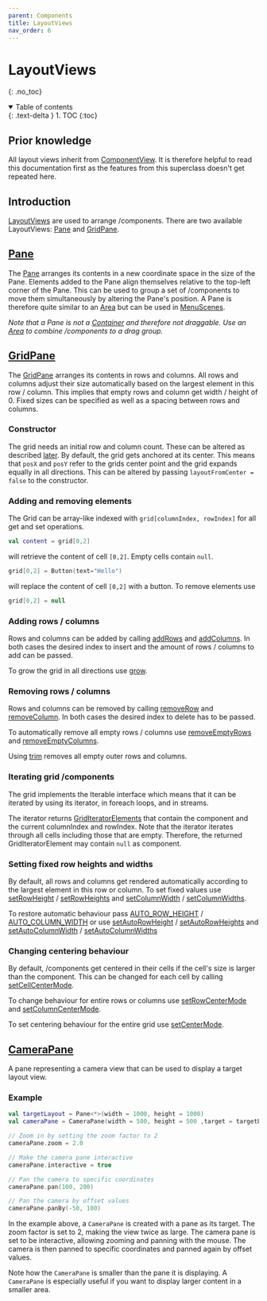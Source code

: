 ```yaml
---
parent: Components
title: LayoutViews
nav_order: 6
---
```


<!-- KDoc -->
[LayoutViewKDoc]: ../../bgw-gui-kdoc/bgw-gui/tools.aqua.bgw.components.layoutviews/-layout-view/index.html
[PaneKDoc]: ../../bgw-gui-kdoc/bgw-gui/tools.aqua.bgw.components.layoutviews/-pane/index.html
[MenuSceneKDoc]: ../../bgw-gui-kdoc/bgw-gui/tools.aqua.bgw.core/-menu-scene/index.html

[GridPaneKDoc]: ../../bgw-gui-kdoc/bgw-gui/tools.aqua.bgw.components.layoutviews/-grid-pane/index.html
[growKDoc]: ../../bgw-gui-kdoc/bgw-gui/tools.aqua.bgw.components.layoutviews/-grid-pane/grow.html

[addRowsKDoc]: ../../bgw-gui-kdoc/bgw-gui/tools.aqua.bgw.components.layoutviews/-grid-pane/add-rows.html
[addColumnsKDoc]: ../../bgw-gui-kdoc/bgw-gui/tools.aqua.bgw.components.layoutviews/-grid-pane/add-columns.html
[trimKDoc]: ../../bgw-gui-kdoc/bgw-gui/tools.aqua.bgw.components.layoutviews/-grid-pane/trim.html

[removeRowKDoc]: ../../bgw-gui-kdoc/bgw-gui/tools.aqua.bgw.components.layoutviews/-grid-pane/remove-row.html
[removeColumnKDoc]: ../../bgw-gui-kdoc/bgw-gui/tools.aqua.bgw.components.layoutviews/-grid-pane/remove-column.html
[removeEmptyRowsKDoc]: ../../bgw-gui-kdoc/bgw-gui/tools.aqua.bgw.components.layoutviews/-grid-pane/remove-empty-rows.html
[removeEmptyColumnsKDoc]: ../../bgw-gui-kdoc/bgw-gui/tools.aqua.bgw.components.layoutviews/-grid-pane/remove-empty-columns.html

[setRowHeightKDoc]: ../../bgw-gui-kdoc/bgw-gui/tools.aqua.bgw.components.layoutviews/-grid-pane/set-row-height.html
[setRowHeightsKDoc]: ../../bgw-gui-kdoc/bgw-gui/tools.aqua.bgw.components.layoutviews/-grid-pane/set-row-heights.html
[setColumnWidthKDoc]: ../../bgw-gui-kdoc/bgw-gui/tools.aqua.bgw.components.layoutviews/-grid-pane/set-column-width.html
[setColumnWidthsKDoc]: ../../bgw-gui-kdoc/bgw-gui/tools.aqua.bgw.components.layoutviews/-grid-pane/set-column-widths.html

[setAutoRowHeightKDoc]: ../../bgw-gui-kdoc/bgw-gui/tools.aqua.bgw.components.layoutviews/-grid-pane/set-auto-row-height.html
[setAutoRowHeightsKDoc]: ../../bgw-gui-kdoc/bgw-gui/tools.aqua.bgw.components.layoutviews/-grid-pane/set-auto-row-heights.html
[setAutoColumnWidthKDoc]: ../../bgw-gui-kdoc/bgw-gui/tools.aqua.bgw.components.layoutviews/-grid-pane/set-auto-column-width.html
[setAutoColumnWidthsKDoc]: ../../bgw-gui-kdoc/bgw-gui/tools.aqua.bgw.components.layoutviews/-grid-pane/set-auto-column-widths.html

[setCellCenterModeKDoc]: ../../bgw-gui-kdoc/bgw-gui/tools.aqua.bgw.components.layoutviews/-grid-pane/set-cell-center-mode.html
[setRowCenterModeKDoc]: ../../bgw-gui-kdoc/bgw-gui/tools.aqua.bgw.components.layoutviews/-grid-pane/set-row-center-mode.html
[setColumnCenterModeKDoc]: ../../bgw-gui-kdoc/bgw-gui/tools.aqua.bgw.components.layoutviews/-grid-pane/set-column-center-mode.html
[setCenterModeKDoc]: ../../bgw-gui-kdoc/bgw-gui/tools.aqua.bgw.components.layoutviews/-grid-pane/set-center-mode.html

[GridIteratorElementKDoc]: ../../bgw-gui-kdoc/bgw-gui/tools.aqua.bgw.util/-grid-iterator-element/index.html
[AUTO_ROW_HEIGHT]: ../../bgw-gui-kdoc/bgw-gui/tools.aqua.bgw.components.layoutviews/-grid-pane/-companion/-r-o-w_-h-e-i-g-h-t_-a-u-t-o.html
[AUTO_COLUMN_WIDTH]: ../../bgw-gui-kdoc/bgw-gui/tools.aqua.bgw.components.layoutviews/-grid-pane/-companion/-c-o-l-u-m-n_-w-i-d-t-h_-a-u-t-o.html

[CameraPaneKDoc]: ../../bgw-gui-kdoc/bgw-gui/tools.aqua.bgw.components.layoutviews/-camera-pane/index.html

<!-- GH-Pages Doc -->
[ComponentViewDoc]: ../../components/componentview/componentview.md
[ContainerDoc]: ../../components/container/container.md
[AreaDoc]: ../../components/container/container.md#area

<!-- Start Page -->
# LayoutViews
{: .no_toc}

<details open markdown="block">
  <summary>
    Table of contents
  </summary>
  {: .text-delta }
1. TOC
{:toc}
</details>

## Prior knowledge
All layout views inherit from [ComponentView][ComponentViewDoc].
It is therefore helpful to read this documentation first as the features from this superclass doesn't get repeated here.

## Introduction
[LayoutViews][LayoutViewKDoc] are used to arrange /components.
There are two available LayoutViews: [Pane](#pane) and [GridPane](#gridpane).

## [Pane][PaneKDoc]
The [Pane][PaneKDoc] arranges its contents in a new coordinate space in the size of the Pane.
Elements added to the Pane align themselves relative to the top-left corner of the Pane.
This can be used to group a set of /components to move them simultaneously by altering the Pane's position. 
A Pane is therefore quite similar to an [Area][AreaDoc] but can be used in [MenuScenes][MenuSceneKDoc]. 

*Note that a Pane is not a [Container][ContainerDoc] and therefore not draggable. 
Use an [Area][AreaDoc] to combine /components to a drag group.*

## [GridPane][GridPaneKDoc]
The [GridPane][GridPaneKDoc] arranges its contents in rows and columns. 
All rows and columns adjust their size automatically based on the largest element in this row / column. 
This implies that empty rows and column get width / height of 0. 
Fixed sizes can be specified as well as a spacing between rows and columns.

### Constructor
The grid needs an initial row and column count. 
These can be altered as described [later](#adding-rows--columns).
By default, the grid gets anchored at its center. 
This means that ``posX`` and ``posY`` refer to the grids center point and the grid expands equally in all directions.
This can be altered by passing ``layoutFromCenter = false`` to the constructor.

### Adding and removing elements
The Grid can be array-like indexed with ``grid[columnIndex, rowIndex]`` for all get and set operations.<br>
````kotlin
val content = grid[0,2]
````
will retrieve the content of cell ``[0,2]``. Empty cells contain ``null``.

````kotlin
grid[0,2] = Button(text="Hello")
````
will replace the content of cell ``[0,2]`` with a button. To remove elements use
````kotlin
grid[0,2] = null
````

### Adding rows / columns
Rows and columns can be added by calling [addRows][addRowsKDoc] and [addColumns][addColumnsKDoc].
In both cases the desired index to insert and the amount of rows / columns to add can be passed.

To grow the grid in all directions use [grow][growKDoc].

### Removing rows / columns
Rows and columns can be removed by calling [removeRow][removeRowKDoc] and [removeColumn][removeColumnKDoc].
In both cases the desired index to delete has to be passed.

To automatically remove all empty rows / columns use [removeEmptyRows][removeEmptyRowsKDoc]
 and [removeEmptyColumns][removeEmptyColumnsKDoc].

Using [trim][trimKDoc] removes all empty outer rows and columns.

### Iterating grid /components
The grid implements the Iterable interface which means that it can be iterated by using its iterator, in foreach loops, and in streams.

The iterator returns [GridIteratorElements][GridIteratorElementKDoc] that contain the component and the current columnIndex and rowIndex.
Note that the iterator iterates through all cells including those that are empty.
Therefore, the returned GridIteratorElement may contain ``null`` as component.

### Setting fixed row heights and widths
By default, all rows and columns get rendered automatically according to the largest element in this row or column.
To set fixed values use [setRowHeight][setRowHeightKDoc] / [setRowHeights][setRowHeightsKDoc] and
[setColumnWidth][setColumnWidthKDoc] / [setColumnWidths][setColumnWidthsKDoc].

To restore automatic behaviour pass [AUTO_ROW_HEIGHT] / [AUTO_COLUMN_WIDTH] or use
[setAutoRowHeight][setAutoRowHeightKDoc] / [setAutoRowHeights][setAutoRowHeightsKDoc] and
[setAutoColumnWidth][setAutoColumnWidthKDoc] / [setAutoColumnWidths][setAutoColumnWidthsKDoc]

### Changing centering behaviour
By default, /components get centered in their cells if the cell's size is larger than the component.
This can be changed for each cell by calling [setCellCenterMode][setCellCenterModeKDoc]. 

To change behaviour for entire rows or columns use [setRowCenterMode][setRowCenterModeKDoc] and [setColumnCenterMode][setColumnCenterModeKDoc].

To set centering behaviour for the entire grid use [setCenterMode][setCenterModeKDoc].

## [CameraPane][CameraPaneKDoc]
A pane representing a camera view that can be used to display a target layout view.

### Example

````kotlin
val targetLayout = Pane<*>(width = 1000, height = 1000)
val cameraPane = CameraPane(width = 500, height = 500 ,target = targetLayout)

// Zoom in by setting the zoom factor to 2
cameraPane.zoom = 2.0

// Make the camera pane interactive
cameraPane.interactive = true

// Pan the camera to specific coordinates
cameraPane.pan(100, 200)

// Pan the camera by offset values
cameraPane.panBy(-50, 100)
````

In the example above, a `CameraPane` is created with a pane as its target.
The zoom factor is set to 2, making the view twice as large.
The camera pane is set to be interactive, allowing zooming and panning with the mouse.
The camera is then panned to specific coordinates and panned again by offset values.

Note how the `CameraPane` is smaller than the pane it is displaying.
A `CameraPane` is especially useful if you want to display larger content in a smaller area.